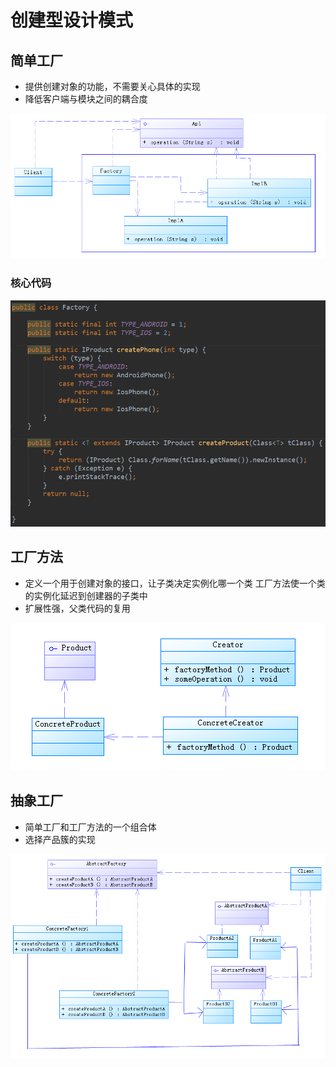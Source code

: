 # 创建型设计模式

## 简单工厂

- 提供创建对象的功能，不需要关心具体的实现
- 降低客户端与模块之间的耦合度

![](pics/01.png)

### 核心代码

![](pics/02.png)

## 工厂方法

- 定义一个用于创建对象的接口，让子类决定实例化哪一个类
工厂方法使一个类的实例化延迟到创建器的子类中
- 扩展性强，父类代码的复用

![](pics/03.png)

## 抽象工厂

- 简单工厂和工厂方法的一个组合体
- 选择产品簇的实现

![](pics/04.png)